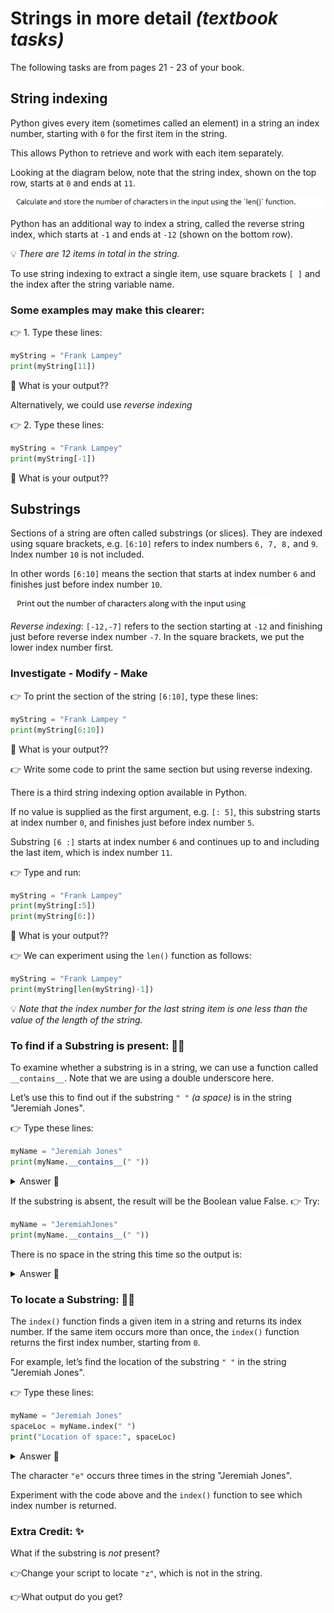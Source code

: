 # Strings in more detail _(textbook tasks)_ 
The following tasks are from pages 21 - 23 of your book.


## String indexing
Python gives every item (sometimes called an element) in a 
string an index number, starting with `0` for the first item in the string. 

This allows Python to retrieve and work with each item separately.

Looking at the diagram below, note that the string index, 
shown on the top row, starts at `0` and ends at `11`. 

![image](image.png)

Python has an additional way to index a string, called the reverse string index, which starts at ``-1`` and ends at ``-12`` (shown on the bottom row). 

💡 _There are 12 items in total in the string._

To use string indexing to extract a single item, use square 
brackets `[ ]` and the index after the string variable name. 

### Some examples may make this clearer:

👉 1. Type these lines:
````py
myString = "Frank Lampey"
print(myString[11])
````
🤔 What is your output??

Alternatively, we could use _reverse indexing_

👉 2. Type these lines:
````py
myString = "Frank Lampey"
print(myString[-1])
````
🤔 What is your output??

## Substrings
Sections of a string are often called substrings (or slices). 
They are indexed using square brackets, e.g. ``[6:10]`` refers to index numbers ``6, 7, 8,`` and ``9``. 
Index number ``10`` is not included. 

In other words ``[6:10]`` means the section that starts 
at index number ``6`` and finishes just before index number ``10``.

![image](image_2.png)

_Reverse indexing_: ``[-12,-7]`` refers to the section starting at ``-12`` and finishing just before reverse index number ``-7``. In the square brackets, we put the lower index number first.

### Investigate - Modify - Make
  
👉 To print the section of the string ``[6:10]``, type these lines:
````py
myString = "Frank Lampey "
print(myString[6:10])
````
🤔 What is your output??

👉 Write some code to print the same section but using 
reverse indexing.

There is a third string indexing option available in Python. 

If no value is supplied as the first argument, e.g. ``[: 5]``, this substring starts at index number ``0``, and finishes just before index number ``5``. 

Substring ``[6 :]`` starts at index number ``6`` and continues up to and including the last item, which is index number ``11``.

👉 Type and run:
````py
myString = "Frank Lampey"
print(myString[:5])
print(myString[6:])
````
🤔 What is your output??

👉 We can experiment using the ``len()`` function as follows:
````py
myString = "Frank Lampey"
print(myString[len(myString)-1])
````


💡 _Note that the index number for the last string item is one 
less than the value of the length of the string._

### To find if a Substring is present: 🕵️‍♂️
To examine whether a substring is in a string, we can use a 
function called ``__contains__``. Note that we are using a 
double underscore here.

Let’s use this to find out if the substring ``" "`` _(a space)_ is in the string "Jeremiah Jones". 

👉 Type these lines:
````py
myName = "Jeremiah Jones"
print(myName.__contains__(" "))
````
<details> 
  <summary> Answer 👀</summary>
  
  The output is the Boolean value ``True`` because the substring is present.
</details>

If the substring is absent, the result will be the Boolean value False. 
👉 Try:
````py
myName = "JeremiahJones"
print(myName.__contains__(" "))
````
There is no space in the string this time so the output is:

<details> 
  <summary> Answer 👀</summary>

  `FALSE`
  
</details>

### To locate a Substring: 🕵️‍♂️

The ``index()`` function finds a given item in a string and returns its index number. If the same item occurs more than once, the ``index()`` function returns the first index number, starting from ``0``.

For example, let’s find the location of the substring ``" "`` in the string "Jeremiah Jones". 

👉 Type these lines:
````py
myName = "Jeremiah Jones"
spaceLoc = myName.index(" ")
print("Location of space:", spaceLoc)
````
<details> 
  <summary> Answer 👀</summary>

The index number for the substring ``" "`` is ``8``. 

This value is assigned to the variable ``spaceLoc``.
  
  
</details>

The character ``"e"`` occurs three times in the string "Jeremiah Jones". 

Experiment with the code above and the ``index()`` function to see which index number is 
returned.

### Extra Credit: ✨

What if the substring is _not_ present?

👉Change your script to locate ``"z"``, which is not in the string. 

👉What output do you get?
